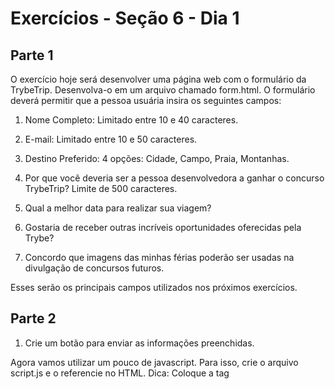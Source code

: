 # Exercícios - Seção 6 - Dia 1

## Parte 1

O exercício hoje será desenvolver uma página web com o formulário da TrybeTrip. Desenvolva-o em um arquivo chamado form.html. 
O formulário deverá permitir que a pessoa usuária insira os seguintes campos:

1. Nome Completo:
Limitado entre 10 e 40 caracteres.

2. E-mail:
Limitado entre 10 e 50 caracteres.

3. Destino Preferido:
4 opções: Cidade, Campo, Praia, Montanhas.

4. Por que você deveria ser a pessoa desenvolvedora a ganhar o concurso TrybeTrip?
Limite de 500 caracteres.

5. Qual a melhor data para realizar sua viagem?

6. Gostaria de receber outras incríveis oportunidades oferecidas pela Trybe?

7. Concordo que imagens das minhas férias poderão ser usadas na divulgação de concursos futuros.

Esses serão os principais campos utilizados nos próximos exercícios.

## Parte 2

1. Crie um botão para enviar as informações preenchidas.

Agora vamos utilizar um pouco de javascript. Para isso, crie o arquivo script.js e o referencie no HTML.
Dica: Coloque a tag <script> no final do seu body.

2. Interrompa o comportamento padrão do botão submit utilizando o método preventDefault().

3. Crie um botão que limpe as informações contidas nos campos.
